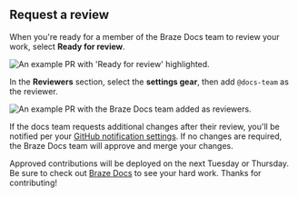 ## Request a review

When you're ready for a member of the Braze Docs team to review your work, select **Ready for review**.

![An example PR with 'Ready for review' highlighted.]()

In the **Reviewers** section, select the **settings gear**, then add `@docs-team` as the reviewer.

![An example PR with the Braze Docs team added as reviewers.]()

If the docs team requests additional changes after their review, you'll be notified per your [GitHub notification settings](https://docs.github.com/en/account-and-profile/managing-subscriptions-and-notifications-on-github/setting-up-notifications/configuring-notifications). If no changes are required, the Braze Docs team will approve and merge your changes.

Approved contributions will be deployed on the next Tuesday or Thursday. Be sure to check out [Braze Docs]({{site.baseurl}}) to see your hard work. Thanks for contributing!